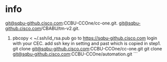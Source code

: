 # info

git@sqbu-github.cisco.com:CCBU-CCOne/cc-one.git. 
git@sqbu-github.cisco.com/CBABU/tm-v2.git. 

1. pbcopy < ~/.ssh/id_rsa.pub
go to https://sqbu-github.cisco.com login with your CEC.
add ssh key in setting and past which is copied in step1.
git clone git@sqbu-github.cisco.com:CCBU-CCOne/cc-one.git
git clone git@sqbu-github.cisco.com:CCBU-CCOne/automation.git ```
